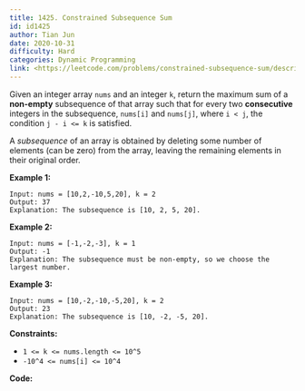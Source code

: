 ```yaml
---
title: 1425. Constrained Subsequence Sum
id: id1425
author: Tian Jun
date: 2020-10-31
difficulty: Hard
categories: Dynamic Programming
link: <https://leetcode.com/problems/constrained-subsequence-sum/description/>
---
```


Given an integer array `nums` and an integer `k`, return the maximum sum of a
**non-empty** subsequence of that array such that for every two
**consecutive** integers in the subsequence, `nums[i]` and `nums[j]`, where `i
< j`, the condition `j - i <= k` is satisfied.

A  _subsequence_  of an array is obtained by deleting some number of elements
(can be zero) from the array, leaving the remaining elements in their original
order.



**Example 1:**
            
	Input: nums = [10,2,-10,5,20], k = 2    
	Output: 37    
	Explanation: The subsequence is [10, 2, 5, 20].    

**Example 2:**
            
	Input: nums = [-1,-2,-3], k = 1    
	Output: -1    
	Explanation: The subsequence must be non-empty, so we choose the largest number.    

**Example 3:**
            
	Input: nums = [10,-2,-10,-5,20], k = 2    
	Output: 23    
	Explanation: The subsequence is [10, -2, -5, 20].    



**Constraints:**

  * `1 <= k <= nums.length <= 10^5`
  * `-10^4 <= nums[i] <= 10^4`


**Code:**
